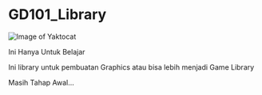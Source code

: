 # GD101_Library

![Image of Yaktocat](https://i.ibb.co/wcg0zP1/failure.png)

Ini Hanya Untuk Belajar

Ini library untuk pembuatan Graphics atau bisa lebih menjadi Game Library

Masih Tahap Awal...
